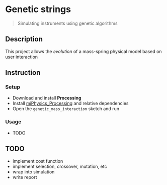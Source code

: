 # Genetic strings
> Simulating instruments using genetic algorithms

## Description
This project allows the _evolution_ of a mass-spring physical model based on user interaction

## Instruction
### Setup
- Download and install **Processing**
- Install [miPhysics_Processing](https://github.com/mi-creative/miPhysics_Processing) and relative dependencies
- Open the `genetic_mass_interaction` sketch and run
### Usage
- TODO

## TODO
- implement cost function
- implement selection, crossover, mutation, etc
- wrap into simulation
- write report